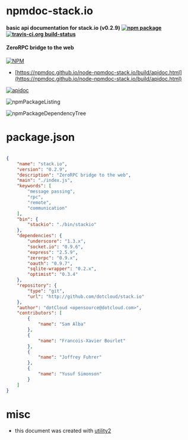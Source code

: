 # npmdoc-stack.io

#### basic api documentation for  stack.io (v0.2.9)  [![npm package](https://img.shields.io/npm/v/npmdoc-stack.io.svg?style=flat-square)](https://www.npmjs.org/package/npmdoc-stack.io) [![travis-ci.org build-status](https://api.travis-ci.org/npmdoc/node-npmdoc-stack.io.svg)](https://travis-ci.org/npmdoc/node-npmdoc-stack.io)

#### ZeroRPC bridge to the web

[![NPM](https://nodei.co/npm/stack.io.png?downloads=true&downloadRank=true&stars=true)](https://www.npmjs.com/package/stack.io)

- [https://npmdoc.github.io/node-npmdoc-stack.io/build/apidoc.html](https://npmdoc.github.io/node-npmdoc-stack.io/build/apidoc.html)

[![apidoc](https://npmdoc.github.io/node-npmdoc-stack.io/build/screenCapture.buildCi.browser.%252Ftmp%252Fbuild%252Fapidoc.html.png)](https://npmdoc.github.io/node-npmdoc-stack.io/build/apidoc.html)

![npmPackageListing](https://npmdoc.github.io/node-npmdoc-stack.io/build/screenCapture.npmPackageListing.svg)

![npmPackageDependencyTree](https://npmdoc.github.io/node-npmdoc-stack.io/build/screenCapture.npmPackageDependencyTree.svg)



# package.json

```json

{
    "name": "stack.io",
    "version": "0.2.9",
    "description": "ZeroRPC bridge to the web",
    "main": "./index.js",
    "keywords": [
        "message passing",
        "rpc",
        "remote",
        "communication"
    ],
    "bin": {
        "stackio": "./bin/stackio"
    },
    "dependencies": {
        "underscore": "1.3.x",
        "socket.io": "0.9.6",
        "express": "2.5.9",
        "zerorpc": "0.9.x",
        "oauth": "0.9.7",
        "sqlite-wrapper": "0.2.x",
        "optimist": "0.3.4"
    },
    "repository": {
        "type": "git",
        "url": "http://github.com/dotcloud/stack.io"
    },
    "author": "dotCloud <opensource@dotcloud.com>",
    "contributors": [
        {
            "name": "Sam Alba"
        },
        {
            "name": "Francois-Xavier Bourlet"
        },
        {
            "name": "Joffrey Fuhrer"
        },
        {
            "name": "Yusuf Simonson"
        }
    ]
}
```



# misc
- this document was created with [utility2](https://github.com/kaizhu256/node-utility2)
